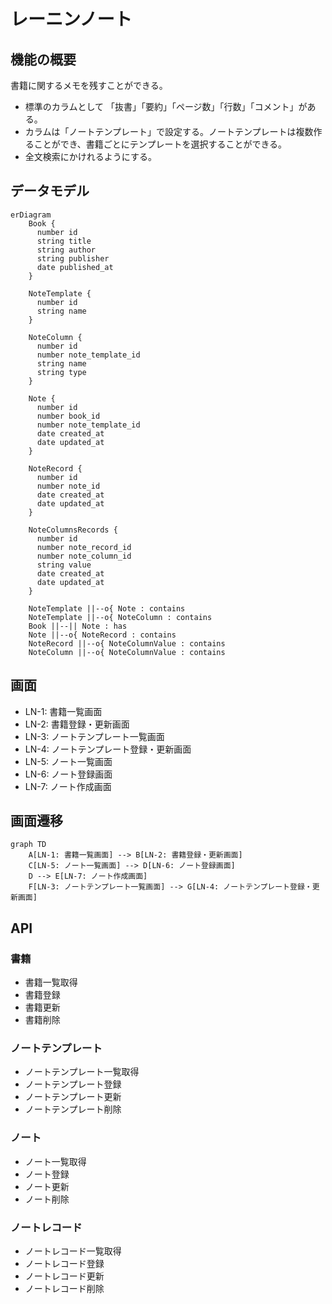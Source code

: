 # レーニンノート

## 機能の概要

書籍に関するメモを残すことができる。

- 標準のカラムとして 「抜書」「要約」「ページ数」「行数」「コメント」がある。
- カラムは「ノートテンプレート」で設定する。ノートテンプレートは複数作ることができ、書籍ごとにテンプレートを選択することができる。
- 全文検索にかけれるようにする。

## データモデル

```mermaid
erDiagram
    Book {
      number id
      string title
      string author
      string publisher
      date published_at
    }

    NoteTemplate {
      number id
      string name
    }

    NoteColumn {
      number id
      number note_template_id
      string name
      string type
    }

    Note {
      number id
      number book_id
      number note_template_id
      date created_at
      date updated_at
    }

    NoteRecord {
      number id
      number note_id
      date created_at
      date updated_at
    }

    NoteColumnsRecords {
      number id
      number note_record_id
      number note_column_id
      string value
      date created_at
      date updated_at
    }

    NoteTemplate ||--o{ Note : contains
    NoteTemplate ||--o{ NoteColumn : contains
    Book ||--|| Note : has
    Note ||--o{ NoteRecord : contains
    NoteRecord ||--o{ NoteColumnValue : contains
    NoteColumn ||--o{ NoteColumnValue : contains
```

## 画面

- LN-1: 書籍一覧画面
- LN-2: 書籍登録・更新画面
- LN-3: ノートテンプレート一覧画面
- LN-4: ノートテンプレート登録・更新画面
- LN-5: ノート一覧画面
- LN-6: ノート登録画面
- LN-7: ノート作成画面

## 画面遷移

```mermaid
graph TD
    A[LN-1: 書籍一覧画面] --> B[LN-2: 書籍登録・更新画面]
    C[LN-5: ノート一覧画面] --> D[LN-6: ノート登録画面]
    D --> E[LN-7: ノート作成画面]
    F[LN-3: ノートテンプレート一覧画面] --> G[LN-4: ノートテンプレート登録・更新画面]
```

## API

### 書籍

- 書籍一覧取得
- 書籍登録
- 書籍更新
- 書籍削除

### ノートテンプレート

- ノートテンプレート一覧取得
- ノートテンプレート登録
- ノートテンプレート更新
- ノートテンプレート削除

### ノート

- ノート一覧取得
- ノート登録
- ノート更新
- ノート削除

### ノートレコード

- ノートレコード一覧取得
- ノートレコード登録
- ノートレコード更新
- ノートレコード削除
